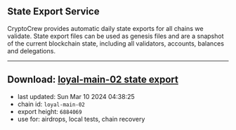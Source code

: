## State Export Service
CryptoCrew provides automatic daily state exports for all chains we validate. State export files can be used as genesis files and are a snapshot of the current blockchain state, including all validators, accounts, balances and delegations.

---
**Download: [loyal-main-02 state export](https://dl-eu2.ccvalidators.com/SERVICE/loyal/loyal-main-02_export_6884069.json)**
---

- last updated: Sun Mar 10 2024 04:38:25
- chain id: `loyal-main-02`
- export height: `6884069`
- use for: airdrops, local tests, chain recovery
